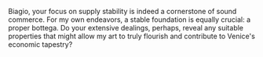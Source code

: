 Biagio, your focus on supply stability is indeed a cornerstone of sound commerce. For my own endeavors, a stable foundation is equally crucial: a proper bottega. Do your extensive dealings, perhaps, reveal any suitable properties that might allow my art to truly flourish and contribute to Venice's economic tapestry?
